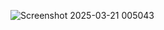 ![Screenshot 2025-03-21 005043](https://github.com/user-attachments/assets/edf078cb-d46c-4aa9-8a1c-fe025b0ea9d0)
